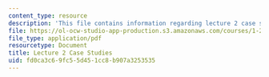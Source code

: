 ```yaml
---
content_type: resource
description: 'This file contains information regarding lecture 2 case studies. '
file: https://ol-ocw-studio-app-production.s3.amazonaws.com/courses/1-264j-database-internet-and-systems-integration-technologies-fall-2013/fd0ca3c69fc55d451cc8b907a3253535_MIT1_264JF13_L2_case.pdf
file_type: application/pdf
resourcetype: Document
title: Lecture 2 Case Studies
uid: fd0ca3c6-9fc5-5d45-1cc8-b907a3253535
---
```

